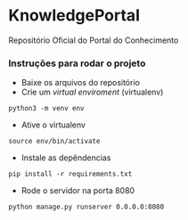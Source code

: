 # KnowledgePortal
Repositório Oficial do Portal do Conhecimento

### Instruções para rodar o projeto

* Baixe os arquivos do repositório
* Crie um *virtual enviroment* (virtualenv)

```
python3 -m venv env
```

* Ative o virtualenv

```
source env/bin/activate
```

* Instale as depêndencias

```
pip install -r requirements.txt
```

* Rode o servidor na porta 8080

```
python manage.py runserver 0.0.0.0:8080
```
